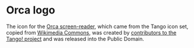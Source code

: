 # Orca logo

The icon for the [Orca screen-reader](https://wiki.gnome.org/Projects/Orca), which came from the Tango icon set,
copied from [Wikimedia Commons](https://commons.wikimedia.org/wiki/File:Orca.svg),
was created by [contributors to the Tango! project](http://tango.freedesktop.org/The_People)
and was released into the Public Domain.
